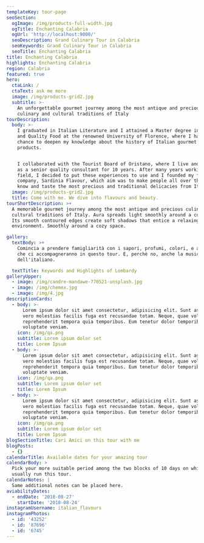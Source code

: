 ```yaml
---
templateKey: tour-page
seoSection:
  ogImage: /img/products-full-width.jpg
  ogTitle: Enchanting Calabria
  ogUrl: 'http://localhost:9000/'
  seoDescription: Grand Culinary Tour in Calabria
  seoKeywords: Grand Culinary Tour in Calabria
  seoTitle: Enchanting Calabria
title: Enchanting Calabria
highlights: Enchanting Calabria
region: Calabria
featured: true
hero:
  ctaLink: /
  ctaText: ask me more
  image: /img/products-grid2.jpg
  subtitle: >-
    An unforgettable gourmet journey among the most antique and precious
    culinary and cultural traditions of Italy
tourDescription:
  body: >-
    I graduated in Italian Literature and I attained a Master degree in Gourmet
    and Quality Food at the renowned University of Florence, where I had the
    chance to deepen my knowledge about the history of Italian gourmet culture
    products. 


    I collaborated with the Tourist Board of Oristano, where I live and I worked
    as a senior quality consultant for 10 years. After many years working in the
    field, I decided to put these experiences to use and I founded my first own
    company, Sardinia Flavour, which aim was to make people all over the world
    know and taste the most precious and traditional delicacies from Italy.
  image: /img/products-grid2.jpg
  title: Come with me. We dive into flavours and beauty.
tourShortDescription: >+
  A memorable gourmet journey among the most antique and precious culinary and
  cultural traditions of Italy. Aura spreads light smoothly around a cozy space.
  Its smooth contoured edges create soft shadows that entice a relaxing
  environment. Smoothly around a cozy space.

gallery:
  textBody: >+
    Comincia a prendere famigliarità con i sapori, profumi, colori, e attività
    che ci accompagneranno in questo tour. E, perchè no, anche la musicalità
    dell'italiano.

  textTitle: Keywords and Highlights of Lombardy
galleryUpper:
  - image: /img/candre-mandawe-770521-unsplash.jpg
  - image: /img/chemex.jpg
  - image: /img/4.jpg
descriptionCards:
  - body: >-
      Lorem ipsum dolor sit amet consectetur, adipisicing elit. Sunt asperiores,
      vero molestias facilis fuga est recusandae totam. Neque, quae voluptatibus
      reprehenderit tempora quia temporibus. Eum tenetur dolor temporibus
      voluptate veniam.
    icon: /img/qa.png
    subtitle: Lorem ipsum dolor set
    title: Lorem Ipsum
  - body: >-
      Lorem ipsum dolor sit amet consectetur, adipisicing elit. Sunt asperiores,
      vero molestias facilis fuga est recusandae totam. Neque, quae voluptatibus
      reprehenderit tempora quia temporibus. Eum tenetur dolor temporibus
      voluptate veniam.
    icon: /img/qa.png
    subtitle: Lorem ipsum dolor set
    title: Lorem Ipsum
  - body: >-
      Lorem ipsum dolor sit amet consectetur, adipisicing elit. Sunt asperiores,
      vero molestias facilis fuga est recusandae totam. Neque, quae voluptatibus
      reprehenderit tempora quia temporibus. Eum tenetur dolor temporibus
      voluptate veniam.
    icon: /img/qa.png
    subtitle: Lorem ipsum dolor set
    title: Lorem Ipsum
blogSectionTitle: Cari Amici on this tour with me
blogPosts:
  - {}
calendarTitle: Available dates for your amazing tour
calendarBody: >
  Pick your more suitable period among the two blocks of 10 days on which I
  usually run this tour.
calendarNotes: |
  Same additional notes can be placed here.
aviabilityDates:
  - endDate: '2018-08-27'
    startDate: '2018-08-24'
instagramUsername: italian_flavours
instagramPhotos:
  - id: '43252'
  - id: '87696'
  - id: '6745'
---
```


